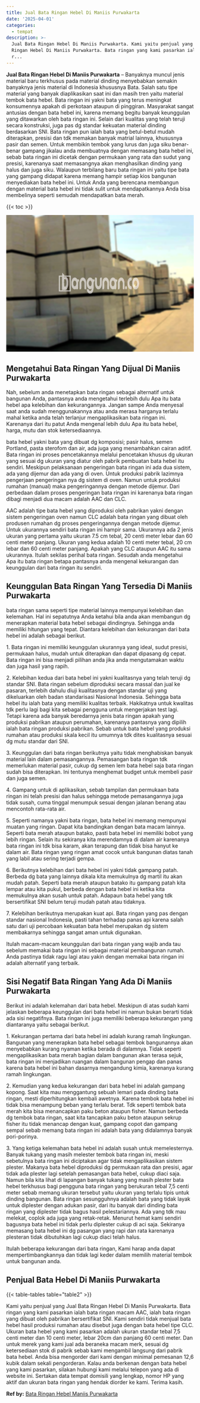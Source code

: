 ```yaml
---
title: Jual Bata Ringan Hebel Di Maniis Purwakarta
date: '2025-04-01'
categories:
  - tempat
description: >-
  Jual Bata Ringan Hebel Di Maniis Purwakarta. Kami yaitu penjual yang Jual Bata
  Ringan Hebel Di Maniis Purwakarta. Bata ringan yang kami pasarkan ialah bata
  r...
---
```


**Jual Bata Ringan Hebel Di Maniis Purwakarta** – Banyaknya muncul jenis material baru terkhusus pada material dinding menyebabkan semakin banyaknya jenis material di Indonesia khususnya Bata. Salah satu tipe material yang banyak diaplikasikan saat ini dan masih tren yaitu material tembok bata hebel. Bata ringan ini yakni bata yang terus meningkat konsumennya apakah di perkotaan ataupun di pinggiran. Masyarakat sangat antusias dengan bata hebel ini, karena memang begitu banyak keunggulan yang ditawarkan oleh bata ringan ini. Selain dari kualitas yang telah teruji secara konstruksi, juga pas dg standar kekuatan material dinding berdasarkan SNI. Bata ringan pun ialah bata yang betul-betul mudah diterapkan, presisi dan tdk memakan banyak matrial lainnya, khususnya pasir dan semen. Untuk membikin tembok yang lurus dan juga siku benar-benar gampang jikalau anda membuatnya dengan memasang bata hebel ini, sebab bata ringan ini dicetak dengan permukaan yang rata dan sudut yang presisi, karenanya saat memasangnya akan menghasilkan dinding yang halus dan juga siku. Walaupun terbilang baru bata ringan ini yaitu tipe bata yang gampang didapat karena memang hampir setiap kios bangunan menyediakan bata hebel ini. Untuk Anda yang berencana membangun dengan material bata hebel ini tidak sulit untuk mendapatkannya Anda bisa membelinya seperti semudah mendapatkan bata merah.

{{< toc >}}

![Jual Bata Ringan Hebel Di Maniis Purwakarta](/images/jual-hebel-murah-32.png)

## Mengetahui Bata Ringan Yang Dijual Di Maniis Purwakarta

Nah, sebelum anda menetapkan bata ringan sebagai alternatif untuk bangunan Anda, pantasnya anda mengetahui terlebih dulu Apa itu bata hebel apa kelebihan dan kekurangannya. Jangan sampe Anda menyesal saat anda sudah menggunakannya atau anda merasa harganya terlalu mahal ketika anda telah terlanjur mengaplikasikan bata ringan ini. Karenanya dari itu patut Anda mengenal lebih dulu Apa itu bata hebel, harga, mutu dan stok ketersediaannya.

bata hebel yakni bata yang dibuat dg komposisi; pasir halus, semen Portland, pasta sterofom dan air, ada juga yang menambahkan cairan aditif. Bata ringan ini proses pencetakannya melalui pencetakan khusus dg ukuran yang sesuai dg ukuran yang diatur oleh pabrik pembuatan bata hebel itu sendiri. Meskipun pelaksanaan pengeringan bata ringan ini ada dua sistem, ada yang dijemur dan ada yang di oven. Untuk produksi pabrik lazimnya pengerjaan pengeringan nya dg sistem di oven. Namun untuk produksi rumahan (manual) maka pengeringannya dengan metode dijemur. Dari perbedaan dalam proses pengeringan bata ringan ini karenanya bata ringan dibagi menjadi dua macam adalah AAC dan CLC.

AAC adalah tipe bata hebel yang diproduksi oleh pabrikan yakni dengan sistem pengeringan oven namun CLC adalah bata ringan yang dibuat oleh produsen rumahan dg proses pengeringannya dengan metode dijemur. Untuk ukurannya sendiri bata ringan ini hampir sama. Ukurannya ada 2 jenis ukuran yang pertama yaitu ukuran 7.5 cm tebal, 20 centi meter lebar dan 60 centi meter panjang. Ukuran yang kedua adalah 10 centi meter tebal, 20 cm lebar dan 60 centi meter panjang. Apakah yang CLC ataupun AAC itu sama ukurannya. Itulah sekilas perihal bata ringan. Sesudah anda mengetahui Apa itu bata ringan betapa pantasnya anda mengenal kekurangan dan keunggulan dari bata ringan itu sendiri.

## Keunggulan Bata Ringan Yang Tersedia Di Maniis Purwakarta

bata ringan sama seperti tipe material lainnya mempunyai kelebihan dan kelemahan. Hal ini sepatutnya Anda ketahui bila anda akan membangun dg menerapkan material bata hebel sebagai dindingnya. Sehingga anda memiliki hitungan yang tepat. Diantara kelebihan dan kekurangan dari bata hebel ini adalah sebagai berikut.

1\. Bata ringan ini memiliki keunggulan ukurannya yang ideal, sudut presisi, permukaan halus, mudah untuk diterapkan dan dapat dipasang dg cepat. Bata ringan ini bisa menjadi pilihan anda jika anda mengutamakan waktu dan juga hasil yang rapih.

2\. Kelebihan kedua dari bata hebel ini yakni kualitasnya yang telah teruji dg standar SNI. Bata ringan sebelum diproduksi secara massal dan jual ke pasaran, terlebih dahulu diuji kualitasnya dengan standar uji yang dikeluarkan oleh badan standarisasi Nasional Indonesia. Sehingga bata hebel itu ialah bata yang memiliki kualitas terbaik. Hakikatnya untuk kwalitas tdk perlu lagi bagi kita sebagai pengguna untuk mengerjakan test lagi. Tetapi karena ada banyak beredarnya jenis bata ringan apakah yang produksi pabrikan ataupun perumahan, karenanya pantasnya yang dipilih ialah bata ringan produksi pabrikan. Sebab untuk bata hebel yang produksi rumahan atau produksi skala kecil itu umumnya tdk dites kualitasnya sesuai dg mutu standar dari SNI.

3\. Keunggulan dari bata ringan berikutnya yaitu tidak menghabiskan banyak material lain dalam pemasangannya. Pemasangan bata ringan tdk memerlukan material pasir, cukup dg semen lem bata hebel saja bata ringan sudah bisa diterapkan. Ini tentunya menghemat budget untuk membeli pasir dan juga semen.

4\. Gampang untuk di aplikasikan, sebab tampilan dan permukaan bata ringan ini telah presisi dan halus sehingga metode pemasangannya juga tidak susah, cuma tinggal menumpuk sesuai dengan jalanan benang atau mencontoh rata-rata air.

5\. Seperti namanya yakni bata ringan, bata hebel ini memang mempunyai muatan yang ringan. Dapat kita bandingkan dengan bata macam lainnya. Seperti bata merah ataupun batako, pasti bata hebel ini memiliki bobot yang lebih ringan. Selain itu sekiranya kita merendamnya di dalam air karenanya bata ringan ini tdk bisa karam, akan terapung dan tidak bisa hanyut ke dalam air. Bata ringan yang ringan amat cocok untuk bangunan diatas tanah yang labil atau sering terjadi gempa.

6\. Berikutnya kelebihan dari bata hebel ini yakni tidak gampang patah. Berbeda dg bata yang lainnya dikala kita memukulnya dg martil itu akan mudah patah. Seperti bata merah ataupun batako itu gampang patah kita lempar atau kita pukul, berbeda dengan bata hebel ini ketika kita memukulnya akan susah untuk patah. Adapaun bata hebel yang tdk bersertifikat SNI belum teruji mudah patah atau tidaknya.

7\. Kelebihan berikutnya merupakan kuat api. Bata ringan yang pas dengan standar nasional Indonesia, pasti tahan terhadap panas api karena salah satu dari uji percobaan kekuatan bata hebel merupakan dg sistem membakarnya sehingga sangat aman untuk digunakan.

Itulah macam-macam keunggulan dari bata ringan yang wajib anda tau sebelum memakai bata ringan ini sebagai material pembangunan rumah. Anda pastinya tidak ragu lagi atau yakin dengan memakai bata ringan ini adalah alternatif yang terbaik.

## Sisi Negatif Bata Ringan Yang Ada Di Maniis Purwakarta

Berikut ini adalah kelemahan dari bata hebel. Meskipun di atas sudah kami jelaskan beberapa keunggulan dari bata hebel ini namun bukan berarti tidak ada sisi negatifnya. Bata ringan ini juga memiliki beberapa kekurangan yang diantaranya yaitu sebagai berikut.

1\. Kekurangan pertama dari bata hebel ini adalah kurang ramah lingkungan. Bangunan yang menerapkan bata hebel sebagai tembok bangunannya akan menyebabkan kurang nyaman ketika berada di dalamnya. Tidak seperti mengaplikasikan bata merah bagian dalam bangunan akan terasa sejuk, bata ringan ini menjadikan ruangan dalam bangunan pengap dan panas karena bata hebel ini bahan dasarnya mengandung kimia, karenanya kurang ramah lingkungan.

2\. Kemudian yang kedua kekurangan dari bata hebel ini adalah gampang kopong. Saat kita mau menggantung sebuah lemari pada dinding bata ringan, mesti diperhitungkan kembali awetnya. Karena tembok bata hebel ini tidak bisa menampung beban yang terlalu berat. Tdk seperti tembok bata merah kita bisa menancapkan paku beton ataupun fisher. Namun berbeda dg tembok bata ringan, saat kita tancapkan paku beton ataupun sekrup fisher itu tidak menancap dengan kuat, gampang copot dan gampang sempal sebab memang bata ringan ini adalah bata yang didalamnya banyak pori-porinya.

3\. Yang ketiga kelemahan bata hebel ini adalah susah untuk memelesternya. Banyak tukang yang masih melester tembok bata ringan ini, meski sebetulnya bata ringan ini diciptakan agar tidak mengaplikasikan sistem plester. Makanya bata hebel diproduksi dg permukaan rata dan presisi, agar tidak ada plester lagi setelah pemasangan bata hebel, cukup diaci saja. Namun bila kita lihat di lapangan banyak tukang yang masih plester bata hebel terkhusus bagi pengguna bata ringan yang berukuran tebal 7,5 centi meter sebab memang ukuran tersebut yaitu ukuran yang terlalu tipis untuk dinding bangunan. Bata ringan sesungguhnya adalah bata yang tidak layak untuk diplester dengan adukan pasir, dari itu banyak dari dinding bata ringan yang diplester tidak bagus hasil pelestariannya. Ada yang tdk mau melekat, coplok ada juga yang retak-retak. Menurut hemat kami sendiri bagusnya bata hebel ini tidak perlu diplester cukup di aci saja. Sekiranya memasang bata hebel ini dg pasangan yang rapi dan rata karenanya plesteran tidak dibutuhkan lagi cukup diaci telah halus.

Itulah beberapa kekurangan dari bata ringan, Kami harap anda dapat mempertimbangkannya dan tidak lagi keder dalam memilih material tembok untuk bangunan anda.

## Penjual Bata Hebel Di Maniis Purwakarta

{{< table-tables table="table2" >}}

Kami yaitu penjual yang Jual Bata Ringan Hebel Di Maniis Purwakarta. Bata ringan yang kami pasarkan ialah bata ringan macam AAC, ialah bata ringan yang dibuat oleh pabrikan bersertifikat SNI. Kami sendiri tidak menjual bata hebel hasil produksi rumahan atau disebut juga dengan bata hebel tipe CLC. Ukuran bata hebel yang kami pasarkan adalah ukuran standar tebal 7,5 centi meter dan 10 centi meter, lebar 20cm dan panjang 60 centi meter. Dan untuk merek yang kami jual ada beraneka macam merk, sesuai dg ketersediaan stok di pabrik sebab kami mengambil langsung dari pabrik bata hebel. Anda bisa mengorder dari kami dengan minimal pemesanan 12,6 kubik dalam sekali pengorderan. Kalau anda berkenan dengan bata hebel yang kami pasarkan, silakan hubungi kami melalui telepon yang ada di website ini. Sertakan data tempat domisili yang lengkap, nomor HP yang aktif dan ukuran bata ringan yang hendak diorder ke kami. Terima kasih.

**Ref by:** [Bata Ringan Hebel Maniis Purwakarta](https://id.wikipedia.org/wiki/Bata)
